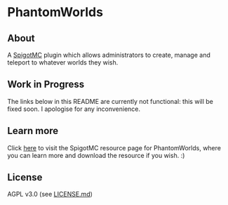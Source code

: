 # PhantomWorlds

## About
A [SpigotMC](https://www.spigotmc.org/) plugin which allows administrators to create, manage and teleport to whatever worlds they wish.

## Work in Progress
The links below in this README are currently not functional: this will be fixed soon. I apologise for any inconvenience.

## Learn more
Click [here]() to visit the SpigotMC resource page for PhantomWorlds, where you can learn more and download the resource if you wish. :)

## License
AGPL v3.0 (see [LICENSE.md]())